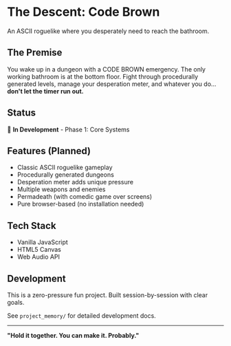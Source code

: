 # The Descent: Code Brown

An ASCII roguelike where you desperately need to reach the bathroom.

## The Premise

You wake up in a dungeon with a CODE BROWN emergency. The only working bathroom is at the bottom floor. Fight through procedurally generated levels, manage your desperation meter, and whatever you do... **don't let the timer run out.**

## Status

🚧 **In Development** - Phase 1: Core Systems

## Features (Planned)

- Classic ASCII roguelike gameplay
- Procedurally generated dungeons
- Desperation meter adds unique pressure
- Multiple weapons and enemies
- Permadeath (with comedic game over screens)
- Pure browser-based (no installation needed)

## Tech Stack

- Vanilla JavaScript
- HTML5 Canvas
- Web Audio API

## Development

This is a zero-pressure fun project. Built session-by-session with clear goals.

See `project_memory/` for detailed development docs.

---

**"Hold it together. You can make it. Probably."**
